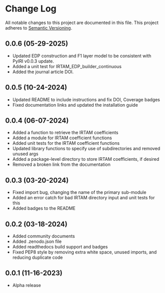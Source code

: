 # Change Log
All notable changes to this project are documented in this file. This project
adheres to [Semantic Versioning](https://semver.org/).

## 0.0.6 (05-29-2025)
* Updated EDP construction and F1 layer model to be consistent with PyIRI
  v0.0.3 update.
* Added a unit test for IRTAM_EDP_builder_continuous
* Added the journal article DOI.

## 0.0.5 (10-24-2024)
* Updated README to include instructions and fix DOI, Coverage badges
* Fixed documentation links and updated the installation guide

## 0.0.4 (06-07-2024)
* Added a function to retrieve the IRTAM coefficients
* Added a module for IRTAM coefficient functions
* Added unit tests for the IRTAM coefficient functions
* Updated library functions to specify use of subdirectories and removed unused
  args
* Added a package-level directory to store IRTAM coefficients, if desired
* Removed a broken link from the documentation

## 0.0.3 (03-20-2024)
* Fixed import bug, changing the name of the primary sub-module
* Added an error catch for bad IRTAM directory input and unit tests for this
* Added badges to the README

## 0.0.2 (03-18-2024)
* Added community documents
* Added .zenodo.json file
* Added readthedocs build support and badges
* Fixed PEP8 style by removing extra white space, unused imports, and reducing
  duplicate code

## 0.0.1 (11-16-2023)
* Alpha release
